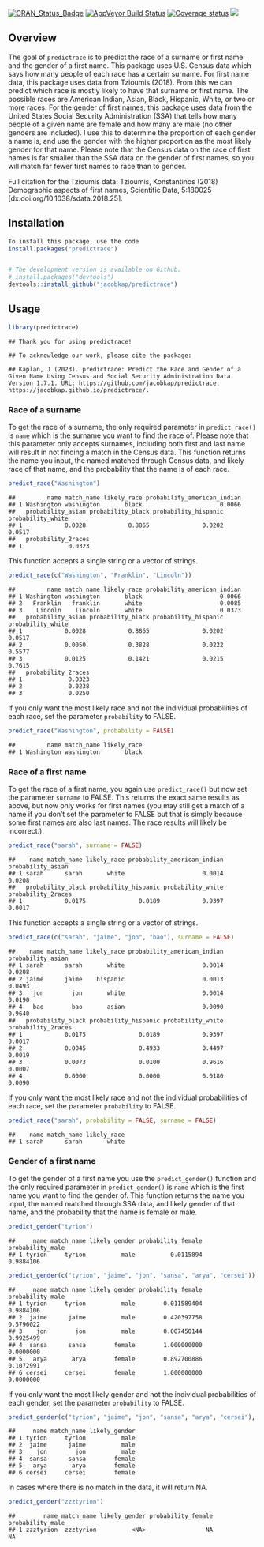 
[![CRAN_Status_Badge](http://www.r-pkg.org/badges/version/predictrace)](https://cran.r-project.org/package=predictrace)
[![AppVeyor Build
Status](https://ci.appveyor.com/api/projects/status/github/jacobkap/predictrace?branch=master&svg=true)](https://ci.appveyor.com/project/jacobkap/predictrace)
[![Coverage
status](https://codecov.io/gh/jacobkap/predictrace/branch/master/graph/badge.svg)](https://app.codecov.io/github/jacobkap/predictrace?branch=master)
[![](http://cranlogs.r-pkg.org/badges/grand-total/predictrace?color=blue)](https://cran.r-project.org/package=predictrace)

## Overview

The goal of `predictrace` is to predict the race of a surname or first
name and the gender of a first name. This package uses U.S. Census data
which says how many people of each race has a certain surname. For first
name data, this package uses data from Tzioumis (2018). From this we can
predict which race is mostly likely to have that surname or first name.
The possible races are American Indian, Asian, Black, Hispanic, White,
or two or more races. For the gender of first names, this package uses
data from the United States Social Security Administration (SSA) that
tells how many people of a given name are female and how many are male
(no other genders are included). I use this to determine the proportion
of each gender a name is, and use the gender with the higher proportion
as the most likely gender for that name. Please note that the Census
data on the race of first names is far smaller than the SSA data on the
gender of first names, so you will match far fewer first names to race
than to gender.

Full citation for the Tzioumis data: Tzioumis, Konstantinos (2018)
Demographic aspects of first names, Scientific Data, 5:180025
\[dx.doi.org/10.1038/sdata.2018.25\].

## Installation

``` r
To install this package, use the code
install.packages("predictrace")


# The development version is available on Github.
# install.packages("devtools")
devtools::install_github("jacobkap/predictrace")
```

## Usage

``` r
library(predictrace)
```

    ## Thank you for using predictrace!

    ## To acknowledge our work, please cite the package:

    ## Kaplan, J (2023). predictrace: Predict the Race and Gender of a Given Name Using Census and Social Security Administration Data. Version 1.7.1. URL: https://github.com/jacobkap/predictrace, https://jacobkap.github.io/predictrace/.

### Race of a surname

To get the race of a surname, the only required parameter in
`predict_race()` is `name` which is the surname you want to find the
race of. Please note that this parameter only accepts surnames,
including both first and last name will result in not finding a match in
the Census data. This function returns the name you input, the named
matched through Census data, and likely race of that name, and the
probability that the name is of each race.

``` r
predict_race("Washington")
```

    ##         name match_name likely_race probability_american_indian
    ## 1 Washington washington       black                      0.0066
    ##   probability_asian probability_black probability_hispanic probability_white
    ## 1            0.0028            0.8865               0.0202            0.0517
    ##   probability_2races
    ## 1             0.0323

This function accepts a single string or a vector of strings.

``` r
predict_race(c("Washington", "Franklin", "Lincoln"))
```

    ##         name match_name likely_race probability_american_indian
    ## 1 Washington washington       black                      0.0066
    ## 2   Franklin   franklin       white                      0.0085
    ## 3    Lincoln    lincoln       white                      0.0373
    ##   probability_asian probability_black probability_hispanic probability_white
    ## 1            0.0028            0.8865               0.0202            0.0517
    ## 2            0.0050            0.3828               0.0222            0.5577
    ## 3            0.0125            0.1421               0.0215            0.7615
    ##   probability_2races
    ## 1             0.0323
    ## 2             0.0238
    ## 3             0.0250

If you only want the most likely race and not the individual
probabilities of each race, set the parameter `probability` to FALSE.

``` r
predict_race("Washington", probability = FALSE)
```

    ##         name match_name likely_race
    ## 1 Washington washington       black

### Race of a first name

To get the race of a first name, you again use `predict_race()` but now
set the parameter `surname` to FALSE. This returns the exact same
results as above, but now only works for first names (you may still get
a match of a name if you don’t set the parameter to FALSE but that is
simply because some first names are also last names. The race results
will likely be incorrect.).

``` r
predict_race("sarah", surname = FALSE)
```

    ##    name match_name likely_race probability_american_indian probability_asian
    ## 1 sarah      sarah       white                      0.0014            0.0208
    ##   probability_black probability_hispanic probability_white probability_2races
    ## 1            0.0175               0.0189            0.9397             0.0017

This function accepts a single string or a vector of strings.

``` r
predict_race(c("sarah", "jaime", "jon", "bao"), surname = FALSE)
```

    ##    name match_name likely_race probability_american_indian probability_asian
    ## 1 sarah      sarah       white                      0.0014            0.0208
    ## 2 jaime      jaime    hispanic                      0.0013            0.0493
    ## 3   jon        jon       white                      0.0014            0.0190
    ## 4   bao        bao       asian                      0.0090            0.9640
    ##   probability_black probability_hispanic probability_white probability_2races
    ## 1            0.0175               0.0189            0.9397             0.0017
    ## 2            0.0045               0.4933            0.4497             0.0019
    ## 3            0.0073               0.0100            0.9616             0.0007
    ## 4            0.0000               0.0000            0.0180             0.0090

If you only want the most likely race and not the individual
probabilities of each race, set the parameter `probability` to FALSE.

``` r
predict_race("sarah", probability = FALSE, surname = FALSE)
```

    ##    name match_name likely_race
    ## 1 sarah      sarah       white

### Gender of a first name

To get the gender of a first name you use the `predict_gender()`
function and the only required parameter in `predict_gender()` is `name`
which is the first name you want to find the gender of. This function
returns the name you input, the named matched through SSA data, and
likely gender of that name, and the probability that the name is female
or male.

``` r
predict_gender("tyrion")
```

    ##     name match_name likely_gender probability_female probability_male
    ## 1 tyrion     tyrion          male          0.0115894        0.9884106

``` r
predict_gender(c("tyrion", "jaime", "jon", "sansa", "arya", "cersei"))
```

    ##     name match_name likely_gender probability_female probability_male
    ## 1 tyrion     tyrion          male        0.011589404        0.9884106
    ## 2  jaime      jaime          male        0.420397758        0.5796022
    ## 3    jon        jon          male        0.007450144        0.9925499
    ## 4  sansa      sansa        female        1.000000000        0.0000000
    ## 5   arya       arya        female        0.892700886        0.1072991
    ## 6 cersei     cersei        female        1.000000000        0.0000000

If you only want the most likely gender and not the individual
probabilities of each gender, set the parameter `probability` to FALSE.

``` r
predict_gender(c("tyrion", "jaime", "jon", "sansa", "arya", "cersei"), probability = FALSE)
```

    ##     name match_name likely_gender
    ## 1 tyrion     tyrion          male
    ## 2  jaime      jaime          male
    ## 3    jon        jon          male
    ## 4  sansa      sansa        female
    ## 5   arya       arya        female
    ## 6 cersei     cersei        female

In cases where there is no match in the data, it will return NA.

``` r
predict_gender("zzztyrion")
```

    ##        name match_name likely_gender probability_female probability_male
    ## 1 zzztyrion  zzztyrion          <NA>                 NA               NA

